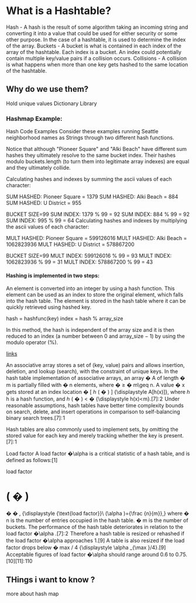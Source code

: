 # What is a Hashtable?
Hash - A hash is the result of some algorithm taking an incoming string and converting it into a value that could be used for either security or some other purpose. In the case of a hashtable, it is used to determine the index of the array.
Buckets - A bucket is what is contained in each index of the array of the hashtable. Each index is a bucket. An index could potentially contain multiple key/value pairs if a collision occurs.
Collisions - A collision is what happens when more than one key gets hashed to the same location of the hashtable.

## Why do we use them?
Hold unique values
Dictionary
Library

### Hashmap Example:
Hash Code Examples
Consider these examples running Seattle neighborhood names as Strings through two different hash functions.

Notice that although "Pioneer Square" and "Alki Beach" have different sum hashes they ultimately resolve to the same bucket index. Their hashes modulo buckets.length (to turn them into legitimate array indexes) are equal and they ultimately collide.

Calculating hashes and indexes by summing the ascii values of each character:

SUM HASHED: Pioneer Square = 1379
SUM HASHED: Alki Beach = 884
SUM HASHED: U District = 955

BUCKET SIZE=99
SUM INDEX: 1379 % 99 = 92
SUM INDEX:  884 % 99 = 92
SUM INDEX:  995 % 99 = 64
Calculating hashes and indexes by multiplying the ascii values of each character:

MULT HASHED: Pioneer Square = 599126016
MULT HASHED: Alki Beach = 1062823936
MULT HASHED: U District = 578867200

BUCKET SIZE=99
MULT INDEX:  599126016 % 99 = 93
MULT INDEX: 1062823936 % 99 = 31
MULT INDEX:  578867200 % 99 = 43


#### Hashing is implemented in two steps:

An element is converted into an integer by using a hash function. This element can be used as an index to store the original element, which falls into the hash table.
The element is stored in the hash table where it can be quickly retrieved using hashed key.

hash = hashfunc(key)
index = hash % array_size

In this method, the hash is independent of the array size and it is then reduced to an index (a number between 0 and array_size − 1) by using the modulo operator (%).


[links](https://www.hackerearth.com/practice/data-structures/hash-tables/basics-of-hash-tables/tutorial/)



An associative array stores a set of (key, value) pairs and allows insertion, deletion, and lookup (search), with the constraint of unique keys. In the hash table implementation of associative arrays, an array 
�
A of length 
�
m is partially filled with 
�
n elements, where 
�
≥
�
m\geq n. A value 
�
x gets stored at an index location 
�
[
ℎ
(
�
)
]
{\displaystyle A[h(x)]}, where 
ℎ
h is a hash function, and 
ℎ
(
�
)
<
�
{\displaystyle h(x)<m}.[7]: 2  Under reasonable assumptions, hash tables have better time complexity bounds on search, delete, and insert operations in comparison to self-balancing binary search trees.[7]: 1 

Hash tables are also commonly used to implement sets, by omitting the stored value for each key and merely tracking whether the key is present.[7]: 1 

Load factor
A load factor 
�\alpha  is a critical statistic of a hash table, and is defined as follows:[1]

load factor
 
(
�
)
=
�
�
,
{\displaystyle {\text{load factor}}\ (\alpha )={\frac {n}{m}},}
where
�
n is the number of entries occupied in the hash table.
�
m is the number of buckets.
The performance of the hash table deteriorates in relation to the load factor 
�\alpha .[7]: 2  Therefore a hash table is resized or rehashed if the load factor 
�\alpha  approaches 1.[9] A table is also resized if the load factor drops below 
�
max
/
4
{\displaystyle \alpha _{\max }/4}.[9] Acceptable figures of load factor 
�\alpha  should range around 0.6 to 0.75.[10][11]: 110 

##  THings i want to know ?
more about hash map